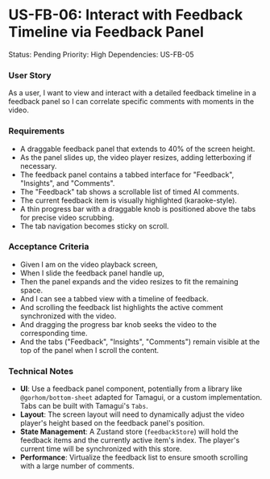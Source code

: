 # US-FB-06: Interact with Feedback Timeline via Feedback Panel
Status: Pending
Priority: High
Dependencies: US-FB-05

### User Story
As a user, I want to view and interact with a detailed feedback timeline in a feedback panel so I can correlate specific comments with moments in the video.

### Requirements
- A draggable feedback panel that extends to 40% of the screen height.
- As the panel slides up, the video player resizes, adding letterboxing if necessary.
- The feedback panel contains a tabbed interface for "Feedback", "Insights", and "Comments".
- The "Feedback" tab shows a scrollable list of timed AI comments.
- The current feedback item is visually highlighted (karaoke-style).
- A thin progress bar with a draggable knob is positioned above the tabs for precise video scrubbing.
- The tab navigation becomes sticky on scroll.

### Acceptance Criteria
- Given I am on the video playback screen,
- When I slide the feedback panel handle up,
- Then the panel expands and the video resizes to fit the remaining space.
- And I can see a tabbed view with a timeline of feedback.
- And scrolling the feedback list highlights the active comment synchronized with the video.
- And dragging the progress bar knob seeks the video to the corresponding time.
- And the tabs ("Feedback", "Insights", "Comments") remain visible at the top of the panel when I scroll the content.

### Technical Notes
- **UI**: Use a feedback panel component, potentially from a library like `@gorhom/bottom-sheet` adapted for Tamagui, or a custom implementation. Tabs can be built with Tamagui's `Tabs`.
- **Layout**: The screen layout will need to dynamically adjust the video player's height based on the feedback panel's position.
- **State Management**: A Zustand store (`feedbackStore`) will hold the feedback items and the currently active item's index. The player's current time will be synchronized with this store.
- **Performance**: Virtualize the feedback list to ensure smooth scrolling with a large number of comments.
